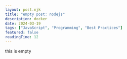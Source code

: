 ```yaml
---
layout: post.njk
title: "empty post: nodejs"
description: docker
date: 2024-03-19
tags: ["JavaScript", "Programming", "Best Practices"]
featured: false
readingTime: 12
---
```


this is empty

